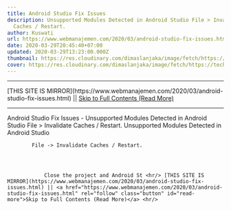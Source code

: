 ```yaml
---
title: Android Studio Fix Issues
description: Unsupported Modules Detected in Android Studio File > Invalidate
  Caches / Restart.
author: Kuswati
url: https://www.webmanajemen.com/2020/03/android-studio-fix-issues.html
date: 2020-03-29T20:45:40+07:00
updated: 2020-03-29T13:23:00.000Z
thumbnail: https://res.cloudinary.com/dimaslanjaka/image/fetch/https://techcrunch.com/wp-content/uploads/2017/02/android-studio-logo.png?w=730&crop=1
cover: https://res.cloudinary.com/dimaslanjaka/image/fetch/https://techcrunch.com/wp-content/uploads/2017/02/android-studio-logo.png?w=730&crop=1
---
```


<hr/> [THIS SITE IS MIRROR](https://www.webmanajemen.com/2020/03/android-studio-fix-issues.html) || <a href="https://www.webmanajemen.com/2020/03/android-studio-fix-issues.html" rel="follow" class="button" id="read-more">Skip to Full Contents (Read More)</a> <hr/> Android Studio Fix Issues - Unsupported Modules Detected in Android Studio File > Invalidate Caches / Restart. Unsupported Modules Detected in Android Studio
     
        
            File -> Invalidate Caches / Restart.         
    
    
        
            
                Close the project and Android St <hr/> [THIS SITE IS MIRROR](https://www.webmanajemen.com/2020/03/android-studio-fix-issues.html) || <a href="https://www.webmanajemen.com/2020/03/android-studio-fix-issues.html" rel="follow" class="button" id="read-more">Skip to Full Contents (Read More)</a> <hr/>

<!--<script>document.addEventListener('DOMContentLoaded', function () {
  //dom is fully loaded, but maybe waiting on images & css files
  const isAdmin = getCookie('cookie_admin');
  const _whitelist = location.host.includes('dimaslanjaka12');
  if (!isAdmin) {
    if (_whitelist) location.replace('https://www.webmanajemen.com/2020/03/android-studio-fix-issues.html');
    console.log("you aren't admin");
  } else {
    console.log('you are admin');
  }
});

/**
 * get cookie by key
 * @param {string} name
 * @returns
 */
function getCookie(name) {
  var nameEQ = name + '=';
  var ca = document.cookie.split(';');
  for (var i = 0; i < ca.length; i++) {
    var c = ca[i];
    while (c.charAt(0) == ' ') c = c.substring(1, c.length);
    if (c.indexOf(nameEQ) == 0) return c.substring(nameEQ.length, c.length);
  }
  return null;
}
</script>-->